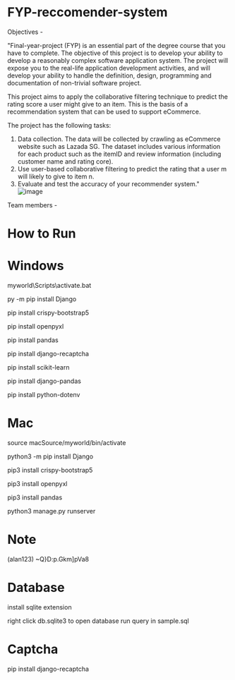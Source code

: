 # FYP-reccomender-system
Objectives - 

"Final-year-project (FYP) is an essential part of the degree course that you have to complete. The objective of this project is to develop your ability to develop a reasonably complex software application system. The project will expose you to the real-life application development activities, and will develop your ability to handle the definition, design, programming and documentation of non-trivial software project.

This project aims to apply the collaborative filtering technique to predict the rating score a user might give to an item. This is the basis of a recommendation system that can be used to support eCommerce.

The project has the following tasks:
1. Data collection. The data will be collected by crawling as eCommerce website such as Lazada SG. The dataset includes various information for each product such as the itemID and review information (including customer name and rating core).
2. Use user-based collaborative filtering to predict the rating that a user m will likely to give to item n.
3. Evaluate and test the accuracy of your recommender system."			
![image](https://github.com/jxtan1/FYP-reccomender-system/assets/140043910/76c54729-a76c-461f-86e6-0fa4190270b6)

Team members -



# How to Run

# Windows

 myworld\Scripts\activate.bat 

 py -m pip install Django


 pip install crispy-bootstrap5

 pip install openpyxl

 pip install pandas

 pip install django-recaptcha

 pip install scikit-learn

 pip install django-pandas

 pip install python-dotenv

# Mac

 source macSource/myworld/bin/activate 

 python3 -m pip install Django


 pip3 install crispy-bootstrap5

 pip3 install openpyxl

 pip3 install pandas

 python3 manage.py runserver



 # Note
 (alan123)
 ~Q}D:p.Gkm]pVa8


 # Database

 install sqlite extension

right click db.sqlite3 to open database
run query in sample.sql


# Captcha
pip install django-recaptcha
